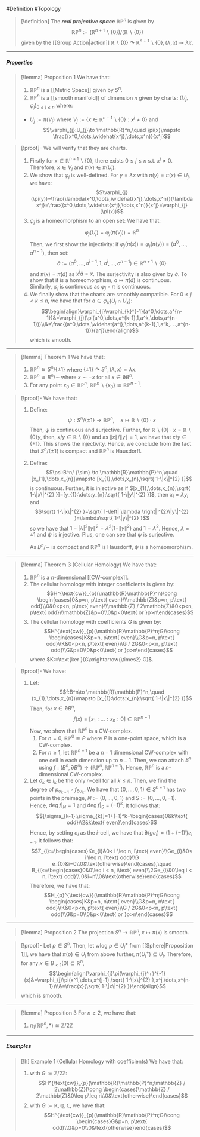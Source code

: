 #Definition #Topology 

> [!definition]
> The ***real projective space*** $\mathbb{R}\mathbb{P}^n$ is given by $$\mathbb{R}\mathbb{P}^n:=(\mathbb{R}^{n+1}\backslash\{ 0 \} )/(\mathbb{R} \backslash \{ 0 \})$$given by the [[Group Action|action]] $\mathbb{R}\backslash\{ 0 \}\curvearrowright\mathbb{R}^{n+1}\backslash \{ 0 \}, (\lambda,x)\mapsto\lambda x$.
---
##### Properties
> [!lemma] Proposition 1
> We have that:
> 1. $\mathbb{R}\mathbb{P}^n$ is a [[Metric Space]] given by $S^n$.
> 2. $\mathbb{R}\mathbb{P}^n$ is a [[smooth manifold]] of dimension $n$ given by charts: $(U_{j},\varphi_{j})_{0\leq j\leq n}$ where: 
> 	- $U_{j}:=\pi(V_{j})$ where $V_{j}:=\{ x\in \mathbb{R}^{n+1} \backslash \{ 0 \}: x^j\neq 0 \}$ and
> 	$$\varphi_{j}:U_{j}\to \mathbb{R}^n,\quad \pi(x)\mapsto \frac{(x^0,\dots,\widehat{x^j},\dots,x^n)}{x^j}$$

> [!proof]-
> We will verify that they are charts.
> 1. Firstly for $x\in \mathbb{R}^{n+1} \backslash \{ 0 \}$, there exists $0\leq j\leq n$ s.t. $x^j\neq 0$. Therefore, $x\in V_{j}$ and $\pi(x)\in \pi(U_{j})$. 
> 2. We show that $\varphi_{j}$ is well-defined. For $y=\lambda x$ with $\pi(y)=\pi(x)\in U_{j}$, we have: $$\varphi_{j}(\pi(y))=\frac{\lambda(x^0,\dots,\widehat{x^j},\dots,x^n)}{\lambda x^j}=\frac{(x^0,\dots,\widehat{x^j},\dots,x^n)}{x^j}=\varphi_{j}(\pi(x))$$
> 3. $\varphi_{j}$ is a homeomorphism to an open set:  We have that: $$\varphi_{j}(U_{j})=\varphi_{j}(\pi(V_{j}))=\mathbb{R}^n$$Then, we first show the injectivity: if $\varphi_{j}(\pi(x))=\varphi_{j}(\pi(y))=(a^0,\dots,a^{n-1})$, then set: $$\tilde{a}:=(a^0,\dots,a^{j-1},1,a^j,\dots,a^{n-1})\in\mathbb{R}^{n+1}\backslash\{ 0 \}$$ and $\pi(x)=\pi(\tilde{a})$ as $x^j \tilde{a}=x$. The surjectivity is also given by $\tilde{a}$. To show that it is a homeomorphism, $a\mapsto \pi(\tilde{a})$ is continuous. Similarly, $\varphi_{j}$ is continuous as $\varphi_{j}\circ\pi$ is continuous. 
>  4. We finally show that the charts are smoothly compatible. For $0\leq j< k\leq n$, we have that for $a\in\varphi_{k}(U_{j}\cap U_{k})$: $$\begin{align}\varphi_{j}\varphi_{k}^{-1}(a^0,\dots,a^{n-1})&=\varphi_{j}(\pi(a^0,\dots,a^{k-1},1,a^k,\dots,a^{n-1}))\\&=\frac{(a^0,\dots,\widehat{a^j},\dots,a^{k-1},1,a^k,. ..,a^{n-1})}{a^j}\end{align}$$which is smooth.

---

> [!lemma] Theorem 1
> We have that: 
> 1. $\mathbb{R}\mathbb{P}^n \cong S^n / \{ \pm1 \}$ where $\{ \pm 1 \} \curvearrowright S^n,(\lambda,x)=\lambda x$.
> 2. $\mathbb{R}\mathbb{P}^n \cong B^n / {\sim}$ where $x\sim-x$ for all $x\in \partial B^n$.
> 3. For any point $x_{0}\in \mathbb{R}\mathbb{P}^{n}$, $\mathbb{R}\mathbb{P}^n \backslash \{ x_{0} \}\cong \mathbb{R}\mathbb{P}^{n-1}$.

> [!proof]-
> We have that:
> 1. Define: $$\psi:S^n / \{ \pm 1 \}\to \mathbb{R}\mathbb{P}^n,\quad x\mapsto \mathbb{R} \backslash \{ 0 \}\cdot x$$Then, $\psi$ is continuous and surjective. Further, for $\mathbb{R} \backslash \{ 0 \}\cdot x=\mathbb{R} \backslash \{ 0 \}y$, then, $x/y\in \mathbb{R} \backslash \{ 0 \}$ and as $\|x\| / \|y\| = 1$, we have that $x / y\in \{ \pm 1 \}$. This shows the injectivity. Hence, we conclude from the fact that $S^n / \{ \pm 1 \}$ is compact and $\mathbb{R}\mathbb{P}^n$ is Hausdorff. 
> 1. Define: $$\psi:B^n/ {\sim} \to \mathbb{R}\mathbb{P}^n,\quad [x_{1},\dots,x_{n}]\mapsto [x_{1},\dots,x_{n},\sqrt{ 1-\|x\|^{2} }]$$is continuous. Further, it is injective as if $[x_{1},\dots,x_{n},\sqrt{ 1-\|x\|^{2} }]=[y_{1}:\dots:y_{n}:\sqrt{ 1-\|y\|^{2} }]$, then $x_{i}=\lambda y_{i}$ and $$\sqrt{ 1-\|x\|^{2} }=\sqrt{ 1-\left| \lambda \right| ^{2}\|y\|^{2} }=\lambda\sqrt{ 1-\|y\|^{2} }$$so we have that $1-\left| \lambda \right|^{2}\|y\|^{2}=\lambda^{2}(1-\|y\|^{2})$ and $1=\lambda^{2}$. Hence, $\lambda=\pm 1$ and $\psi$ is injective. Plus, one can see that $\psi$ is surjective. 
>    
>    As $B^n / {\sim}$ is compact and $\mathbb{R}\mathbb{P}^n$ is Hausdorff, $\psi$ is a homeomorphism.
---

> [!lemma] Theorem 3 (Cellular Homology)
> We have that:
> 1. $\mathbb{R}\mathbb{P}^n$ is a $n$-dimensional [[CW-complex]].
> 2. The cellular homology with integer coefficients is given by: $$H^{\text{cw}}_{p}(\mathbb{R}\mathbb{P}^n)\cong \begin{cases}0&p=n, p\text{ even}\\\mathbb{Z}&p=n, p\text{ odd}\\0&0<p<n, p\text{ even}\\\mathbb{Z} / 2\mathbb{Z}&0<p<n, p\text{ odd}\\\mathbb{Z}&p=0\\0&p<0\text{ or }p>n\end{cases}$$
> 3. The cellular homology with coefficients $G$ is given by: $$H^{\text{cw}}_{p}(\mathbb{R}\mathbb{P}^n;G)\cong \begin{cases}K&p=n, p\text{ even}\\G&p=n, p\text{ odd}\\K&0<p<n, p\text{ even}\\G / 2G&0<p<n, p\text{ odd}\\G&p=0\\0&p<0\text{ or }p>n\end{cases}$$where $K:=\text{ker }(G\xrightarrow{\times2} G)$. 

> [!proof]-
> We have: 
> 1. Let: $$f:B^n\to \mathbb{R}\mathbb{P}^n,\quad (x_{1},\dots,x_{n})\mapsto [x_{1}:\dots:x_{n}:\sqrt{ 1-\|x\|^{2} }]$$Then, for $x\in \partial B^n$, $$f(x)=[x_{1}:\dots: x_{n}: 0]\in \mathbb{R}\mathbb{P}^{n-1}$$Now, we show that $\mathbb{R}\mathbb{P}^n$ is a CW-complex. 
> 	 1. For $n=0$, $\mathbb{R}\mathbb{P}^0\cong P$ where $P$ is a one-point space, which is a CW-complex.
> 	 2. For $n\geq 1$, let $\mathbb{R}\mathbb{P}^{n-1}$ be a $n-1$ dimensional CW-complex with one cell in each dimension up to $n-1$. Then, we can attach $B^n$ using $f:(B^n,\partial B^n)\to(\mathbb{R}\mathbb{P}^{n},\mathbb{R}\mathbb{P}^{n-1})$. Hence, $\mathbb{R}\mathbb{P}^n$ is a $n$-dimensional CW-complex.
> 2. Let $\sigma_{k}\in I_{k}$ be the only $n$-cell for all $k\leq n$. Then, we find the degree of $p_{\sigma_{k-1}}\circ f_{\partial\sigma_{k}}$. We have that $(0,\dots,0,1)\in S^{k-1}$ has two points in the preimage, $N:=(0,\dots,0,1)$ and $S:=(0,\dots,0,-1)$. Hence, $\deg f|_{N}=1$ and $\deg f|_{S}=(-1)^{k}$. It follows that: $$[\sigma_{k-1}:\sigma_{k}]=1+(-1)^k=\begin{cases}0&k\text{ odd}\\2&k\text{ even}\end{cases}$$Hence, by setting $e_{i}$ as the $i$-cell, we have that $\partial(ge_{i})=(1+(-1)^i)e_{i-1}$. It follows that: $$Z_{i}:=\begin{cases}Ke_{i}&0< i \leq n, i\text{ even}\\Ge_{i}&0< i \leq n, i\text{ odd}\\G e_{0}&i=0\\0&\text{otherwise}\end{cases},\quad B_{i}:=\begin{cases}0&0\leq i < n, i\text{ even}\\2Ge_{i}&0\leq i < n, i\text{ odd}\\ 0&i=n\\0&\text{otherwise}\end{cases}$$Therefore, we have that: $$H_{p}^{\text{cw}}(\mathbb{R}\mathbb{P}^n;G)\cong  \begin{cases}K&p=n, n\text{ even}\\G&p=n, n\text{ odd}\\K&0<p<n, p\text{ even}\\G / 2G&0<p<n, p\text{ odd}\\G&p=0\\0&p<0\text{ or }p>n\end{cases}$$

---
> [!lemma] Proposition 2
> The projection $S^n\to \mathbb{R} \mathbb{P}^n,x\mapsto \pi(x)$ is smooth.

> [!proof]-
> Let $p\in S^n$. Then, let wlog $p\in U_{j}^+$ from [[Sphere|Proposition 1]], we have that $\pi(p)\in U_{j}$ from above further, $\pi(U_{j}^+)\subseteq U_{j}$. Therefore, for any $x\in B_{<1}(0)\subseteq \mathbb{R}^n$,$$\begin{align}\varphi_{j}\pi(\varphi_{j}^+)^{-1}(x)&=\varphi_{j}\pi(x^1,\dots,x^{j-1},\sqrt{ 1-\|x\|^{2} },x^j,\dots,x^{n-1})\\&=\frac{x}{\sqrt{ 1-\|x\|^{2} }}\end{align}$$which is smooth.
---
> [!lemma] Proposition 3
> For $n\geq 2$, we have that:
> 1. $\pi_{1}(\mathbb{R}\mathbb{P}^n,*)\cong \mathbb{Z} / 2\mathbb{Z}$

---
##### Examples
> [!h] Example 1 (Cellular Homology with coefficients)
> We have that: 
> 1. with $G:= \mathbb{Z} / 2\mathbb{Z}$:$$H^{\text{cw}}_{p}(\mathbb{R}\mathbb{P}^n;\mathbb{Z} / 2\mathbb{Z})\cong \begin{cases}\mathbb{Z} / 2\mathbb{Z}&0\leq p\leq n\\0&\text{otherwise}\end{cases}$$
> 2. with $G:= \mathbb{R} , \mathbb{Q},\mathbb{C}$, we have that: $$H^{\text{cw}}_{p}(\mathbb{R}\mathbb{P}^n;G)\cong \begin{cases}G&p=n, p\text{ odd}\\G&p=0\\0&\text{otherwise}\end{cases}$$